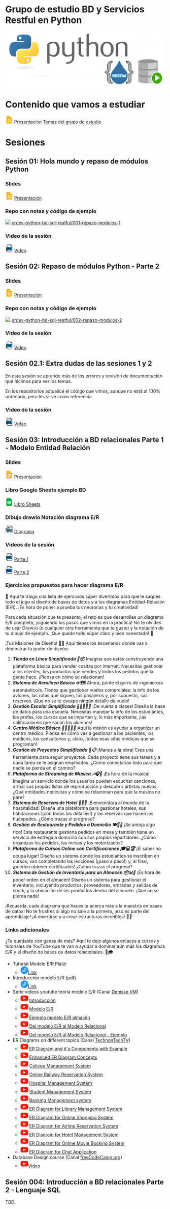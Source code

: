 # Grupo de estudio BD y Servicios Restful en Python

![](./img/logo.png)

# Contenido que vamos a estudiar

![](./img/slides_icon.png) [Presentación Temas del grupo de estudio](https://docs.google.com/presentation/d/1SEisiShJnT6mIKS3UhYhbg3EUdGu0F_Km-1nYkAIreg/edit?usp=drive_link)

# Sesiones

## Sesión 01: Hola mundo y repaso de módulos Python

### Slides

![](./img/slides_icon.png) [Presentación](https://docs.google.com/presentation/d/1RT8x815My8LgtLI68cLRwDvDV0M6MoSAvsAoS0iyw8U/edit?usp=drive_link)

### Repo con notas y código de ejemplo

![](./img/github.png) [ordev-python-bd-sql-restful/001-repaso-modulos-1](https://github.com/ordev-python-bd-sql-restful/001-repaso-modulos-1)

### Video de la sesión

![](./img/mp4_file_icon.png) [Vídeo](https://drive.google.com/file/d/1vZmrxmNBCkX9ChccSs61QL33UMdpZfX7/view?usp=drive_link)

## Sesión 02: Repaso de módulos Python - Parte 2

### Slides

![](./img/slides_icon.png) [Presentación](https://docs.google.com/presentation/d/12u5MsXCl7Es19l8AzzDAsxHPApaLXZprcn4tVywq-Bc/edit?usp=drive_link)

### Repo con notas y código de ejemplo

![](./img/github.png) [ordev-python-bd-sql-restful/002-repaso-modulos-2](https://github.com/ordev-python-bd-sql-restful/002-repaso-modulos-2
)

### Video de la sesión

![](./img/mp4_file_icon.png) [Vídeo](https://drive.google.com/file/d/1oCE84KeFUQZYoBW__WIoVkJEWxHMZuci/view?usp=drive_link)

## Sesión 02.1: Extra dudas de las sesiones 1 y 2

En esta sesión se aprende más de los errores y revisión de documentación que hicimos para ver los temas.

En los repositorios actualicé el código que vimos, aunque no está al 100% ordenado, pero les sirve como referencia.

### Video de la sesión  

![](./img/mp4_file_icon.png) [Vídeo](https://drive.google.com/file/d/1XeAzb-3JAqY9n-0JS9mvW6AByzY3oKkT/view?usp=drive_links)

## Sesión 03: Introducción a BD relacionales Parte 1 - Modelo Entidad Relación

### Slides

![](./img/slides_icon.png) [Presentación](https://docs.google.com/presentation/d/1lcbN3qRjeEUqlrVDs2O_jd0XP1__hUskn6Bga8mNcuc/edit?usp=drive_link)


### Libro Google Sheets ejemplo BD

![](./img/google-sheets.png) [Libro Sheets](https://docs.google.com/spreadsheets/d/1DRgRMSruw5Wz-XnXNGayGbaArSWohrGmFjzh4QXbs5k/edit?usp=drive_link)

### Dibujo drawio Notación diagrama E/R

![](./img/xml.png) [Diagrama](https://drive.google.com/file/d/1Qgod82o_eRyTkFXsYJkEMmstob3tYFIC/view?usp=drive_link)


### Videos de la sesión

![](./img/mp4_file_icon.png) [Parte 1](https://drive.google.com/file/d/1XKswtPM9jh7nrAH_uJuYXG8y47Xwgdof/view?usp=drive_link)

![](./img/mp4_file_icon.png) [Parte 2](https://drive.google.com/file/d/1y_Pir-_vRjnkIftNR7lNsUFg72AV2iC0/view?usp=drive_link)

### Ejercicios propuestos para hacer diagrama E/R

👋 Aquí te traigo una lista de ejercicios súper divertidos para que le saques todo el jugo al diseño de bases de datos y a los diagramas Entidad-Relación (E/R). ¡Es hora de poner a prueba tus neuronas y tu creatividad!

Para cada situación que te presento, el reto es que desarrolles un diagrama E/R completo, ¡siguiendo los pasos que vimos en la práctica! No te olvides de usar Draw.io (o cualquier otra herramienta que te guste) y la notación de tu dibujo de ejemplo. ¡Que quede todo súper claro y bien conectado! 🔗

¡Tus Misiones de Diseño! 🚀📜
Aquí tienes los escenarios donde vas a demostrar tu poder de diseño:

1. ***Tienda en Línea Simplificada 🛒📦***
Imagina que estás construyendo una plataforma básica para vender cositas por internet. Necesitas gestionar a los clientes, los productos que vendes y todos los pedidos que la gente hace. ¡Piensa en cómo se relacionan!
2. ***Sistema de Aerolínea Básico ✈️🗺️***
Ahora, ponte el gorro de ingeniero/a aeronáutico/a. Tienes que gestionar vuelos comerciales: la info de los aviones, las rutas que siguen, los pasajeros y, por supuesto, sus reservas. ¡Que no se te escape ningún detalle de vuelo!
3. ***Gestión Escolar Simplificada 🏫👨‍🎓👩‍🏫***
¡De vuelta a clases! Diseña la base de datos para una escuela. Necesitas manejar la info de los estudiantes, los profes, los cursos que se imparten y, lo más importante, ¡las calificaciones que sacan los alumnos!
4. ***Centro Médico Básico 🏥👩‍⚕️👨‍⚕️***
Aquí la misión es ayudar a organizar un centro médico. Piensa en cómo vas a gestionar a los pacientes, los médicos, los consultorios y, claro, ¡todas esas citas médicas que se programan!
5. ***Gestión de Proyectos Simplificada 🚧📋***
¡Manos a la obra! Crea una herramienta para seguir proyectos. Cada proyecto tiene sus tareas y a cada tarea se le asignan empleados. ¿Cómo conectarías todo para que nadie se pierda en el camino?
6. ***Plataforma de Streaming de Música 🎶🎧🎤***
¡Es hora de la música! Imagina un servicio donde los usuarios pueden escuchar canciones, armar sus propias listas de reproducción y descubrir artistas nuevos. ¿Qué entidades necesitas y cómo se relacionan para que la música no pare?
7. ***Sistema de Reservas de Hotel 🏨🛌🔑***
¡Bienvenido/a al mundo de la hospitalidad! Diseña una plataforma para gestionar hoteles, sus habitaciones (¡con todos los detalles!) y las reservas que hacen los huéspedes. ¿Cómo trazas el progreso?
8. ***Gestión de Restaurante y Pedidos a Domicilio 🍽️🛵💨***
¡Se antoja algo rico! Este restaurante gestiona pedidos en mesa y también tiene un servicio de entrega a domicilio con sus propios repartidores. ¿Cómo organizas los pedidos, las mesas y los motorizados?
9. ***Plataforma de Cursos Online con Certificaciones 🎓💻🏆***
¡El saber no ocupa lugar! Diseña un sistema donde los estudiantes se inscriben en cursos, van completando las lecciones (¡paso a paso!) y, al final, ¡pueden obtener certificados! ¿Cómo trazas el progreso?
10. ***Sistema de Gestión de Inventario para un Almacén 📦📊🚛***
¡Es hora de poner orden en el almacén! Diseña un sistema para gestionar el inventario, incluyendo productos, proveedores, entradas y salidas de stock, y la ubicación de los productos dentro del almacén. ¡Que no se pierda nada!

¡Recuerda, cada diagrama que haces te acerca más a la maestría en bases de datos! No te frustres si algo no sale a la primera, ¡eso es parte del aprendizaje! ¡A divertirse y a crear estructuras increíbles! 💪🤓

### Links adicionales

¿Te quedaste con ganas de más? Aquí te dejo algunos enlaces a cursos y tutoriales de YouTube que te van a ayudar a dominar aún más los diagramas E/R y el diseño de bases de datos relacionales. 🚀🎓

- Tutorial Modelo E/R Platzi
  - ![](./img/link.png)[Link](https://platzi.com/tutoriales/1566-fundamentos-db/9341-diagramas-entidad-relacion-er/) 
- Introducción modelo E/R (pdf)
  - ![](./img/link.png)[Link](https://cursos.aiu.edu/Base%20de%20Datos/pdf/Tema%203.pdf) 
- Serie videos youtube teoría modelo E/R (Canal [Denisse VM](https://www.youtube.com/@Denisse-VM))
  - ![](./img/youtube.png) [Introducción](https://youtu.be/k7KVdlAUZWU)
  - ![](./img/youtube.png) [Modelo E/R](https://youtu.be/68nnQu4_fGU)
  - ![](./img/youtube.png) [Ejemplo modelo E/R almacén](https://youtu.be/-JcI1pkYnmI)
  - ![](./img/youtube.png) [Del modelo E/R al Modelo Relacional](https://youtu.be/_bI5CUOtWEg)
  - ![](./img/youtube.png) [Del modelo E/R al Modelo Relacional - Ejemplo](https://youtu.be/JxPg7UPj87Q)   
- ER Diagrams on different topics (Canal [TechnonTechTV](https://www.youtube.com/@TechnonTechTV))
  - ![](./img/youtube.png) [ER Diagram and it's Components with Example](https://youtu.be/kMB3l-FKQAw?si=HFxZ3aTKSO5CUAhs)
  - ![](./img/youtube.png) [Enhanced ER Diagram Concepts](https://youtu.be/YiMpUhZ92JE?si=sZooEu9u4fJcq3cr)
  - ![](./img/youtube.png) [College Management System ](https://youtu.be/aoQn5gyBmRY?si=oO6fnxO5E2T2iVQ5)
  - ![](./img/youtube.png) [Online Railway Reservation System](https://youtu.be/ma8V3QPnQ0E?si=hV_pe7lbnvjBdDhI)
  - ![](./img/youtube.png) [Hospital Management System](https://youtu.be/u2TamhmHrvg?si=PasvppWBQbAIqfQ6)
  - ![](./img/youtube.png) [Student Management System](https://youtu.be/4CCkQBn5Fwc?si=z2IIb9UGsi4Mn5-v)
  - ![](./img/youtube.png) [Banking Management system](https://youtu.be/RVyCJXn--jY?si=t02kDud0UnHMxtdx)
  - ![](./img/youtube.png) [ER Diagram for Library Management System](https://youtu.be/OXpvOx5KjhQ?si=3qGMozWwPIWv0u8s)
  - ![](./img/youtube.png) [ER Diagram for Online Shopping System](https://youtu.be/OPD5JPQdvv4?si=XsosGXsk9d22FH0L)
  - ![](./img/youtube.png) [ER Diagram for Airline Reservation System](https://youtu.be/FcC8zhtOaSg?si=V-5ibZhLZr4_edaZ)
  - ![](./img/youtube.png) [ER Diagram for Hotel Management System](https://youtu.be/inoV7qom05I?si=yoX5BK2ukTd4rrQa)
  - ![](./img/youtube.png) [ER Diagram for Online Movie Booking System](https://youtu.be/o7ZcrZ-N5Gw?si=if7J1SkPIunvdVs-)
  - ![](./img/youtube.png) [ER Diagram for Chat Application](https://youtu.be/7foWprBIb3w?si=D6arGUB-huX2dJby)
- Database Design course (Canal [freeCodeCamp.org](https://www.youtube.com/@freecodecamp))
  - ![](./img/youtube.png)[Video](https://youtu.be/ztHopE5Wnpc?si=9X9X5VPjOuwc2TYY)


## Sesión 004: Introducción a BD relacionales Parte 2 - Lenguaje SQL

TBD.

